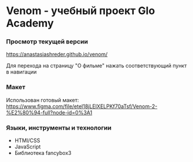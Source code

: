 # Venom - учебный проект Glo Academy

### Просмотр текущей версии
https://anastasiashreder.github.io/venom/

Для перехода на страницу "О фильме" нажать соответствующий пункт в навигации

### Макет
Использован готовый макет: https://www.figma.com/file/etel18jLEIXELPKf70aTsf/Venom-2-%E2%80%94-full?node-id=0%3A1

### Языки, инструменты и технологии
* HTMl/CSS
* JavaScript
* Библиотека fancybox3
